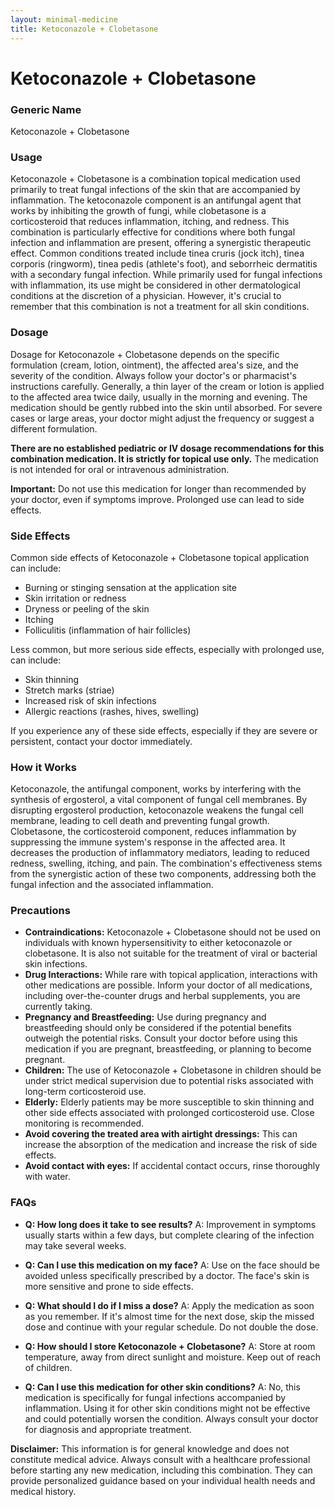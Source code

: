 ```yaml
---
layout: minimal-medicine
title: Ketoconazole + Clobetasone
---
```


# Ketoconazole + Clobetasone
### Generic Name
Ketoconazole + Clobetasone

### Usage

Ketoconazole + Clobetasone is a combination topical medication used primarily to treat fungal infections of the skin that are accompanied by inflammation.  The ketoconazole component is an antifungal agent that works by inhibiting the growth of fungi, while clobetasone is a corticosteroid that reduces inflammation, itching, and redness. This combination is particularly effective for conditions where both fungal infection and inflammation are present, offering a synergistic therapeutic effect.  Common conditions treated include tinea cruris (jock itch), tinea corporis (ringworm), tinea pedis (athlete's foot), and seborrheic dermatitis with a secondary fungal infection.  While primarily used for fungal infections with inflammation, its use might be considered in other dermatological conditions at the discretion of a physician.  However, it's crucial to remember that this combination is not a treatment for all skin conditions.

### Dosage

Dosage for Ketoconazole + Clobetasone depends on the specific formulation (cream, lotion, ointment), the affected area's size, and the severity of the condition.  Always follow your doctor's or pharmacist's instructions carefully. Generally, a thin layer of the cream or lotion is applied to the affected area twice daily, usually in the morning and evening.  The medication should be gently rubbed into the skin until absorbed.  For severe cases or large areas, your doctor might adjust the frequency or suggest a different formulation.  

**There are no established pediatric or IV dosage recommendations for this combination medication.  It is strictly for topical use only.** The medication is not intended for oral or intravenous administration.  

**Important:**  Do not use this medication for longer than recommended by your doctor, even if symptoms improve. Prolonged use can lead to side effects.  

### Side Effects

Common side effects of Ketoconazole + Clobetasone topical application can include:

* Burning or stinging sensation at the application site
* Skin irritation or redness
* Dryness or peeling of the skin
* Itching
* Folliculitis (inflammation of hair follicles)

Less common, but more serious side effects, especially with prolonged use, can include:

* Skin thinning
* Stretch marks (striae)
* Increased risk of skin infections
* Allergic reactions (rashes, hives, swelling)


If you experience any of these side effects, especially if they are severe or persistent, contact your doctor immediately.

### How it Works

Ketoconazole, the antifungal component, works by interfering with the synthesis of ergosterol, a vital component of fungal cell membranes.  By disrupting ergosterol production, ketoconazole weakens the fungal cell membrane, leading to cell death and preventing fungal growth.  Clobetasone, the corticosteroid component, reduces inflammation by suppressing the immune system's response in the affected area. It decreases the production of inflammatory mediators, leading to reduced redness, swelling, itching, and pain.  The combination's effectiveness stems from the synergistic action of these two components, addressing both the fungal infection and the associated inflammation.

### Precautions

* **Contraindications:** Ketoconazole + Clobetasone should not be used on individuals with known hypersensitivity to either ketoconazole or clobetasone.  It is also not suitable for the treatment of viral or bacterial skin infections.  
* **Drug Interactions:**  While rare with topical application, interactions with other medications are possible. Inform your doctor of all medications, including over-the-counter drugs and herbal supplements, you are currently taking.
* **Pregnancy and Breastfeeding:** Use during pregnancy and breastfeeding should only be considered if the potential benefits outweigh the potential risks.  Consult your doctor before using this medication if you are pregnant, breastfeeding, or planning to become pregnant.
* **Children:** The use of Ketoconazole + Clobetasone in children should be under strict medical supervision due to potential risks associated with long-term corticosteroid use.
* **Elderly:** Elderly patients may be more susceptible to skin thinning and other side effects associated with prolonged corticosteroid use. Close monitoring is recommended.
* **Avoid covering the treated area with airtight dressings:** This can increase the absorption of the medication and increase the risk of side effects.  
* **Avoid contact with eyes:** If accidental contact occurs, rinse thoroughly with water.


### FAQs

* **Q: How long does it take to see results?** A:  Improvement in symptoms usually starts within a few days, but complete clearing of the infection may take several weeks.

* **Q: Can I use this medication on my face?** A:  Use on the face should be avoided unless specifically prescribed by a doctor.  The face's skin is more sensitive and prone to side effects.

* **Q: What should I do if I miss a dose?** A:  Apply the medication as soon as you remember. If it's almost time for the next dose, skip the missed dose and continue with your regular schedule. Do not double the dose.

* **Q: How should I store Ketoconazole + Clobetasone?** A:  Store at room temperature, away from direct sunlight and moisture. Keep out of reach of children.

* **Q: Can I use this medication for other skin conditions?** A:  No, this medication is specifically for fungal infections accompanied by inflammation. Using it for other skin conditions might not be effective and could potentially worsen the condition. Always consult your doctor for diagnosis and appropriate treatment.

**Disclaimer:** This information is for general knowledge and does not constitute medical advice. Always consult with a healthcare professional before starting any new medication, including this combination. They can provide personalized guidance based on your individual health needs and medical history.
